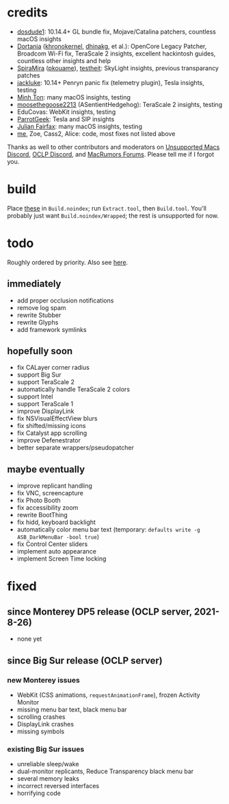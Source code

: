 # credits
- [dosdude1](http://dosdude1.com): 10.14.4+ GL bundle fix, Mojave/Catalina patchers, countless macOS insights
- [Dortania](https://dortania.github.io) ([khronokernel](https://github.com/khronokernel), [dhinakg](https://github.com/dhinakg), et al.): OpenCore Legacy Patcher, Broadcom Wi-Fi fix, TeraScale 2 insights, excellent hackintosh guides, countless other insights and help
- [SpiraMira](https://github.com/SpiraMira) ([pkouame](https://forums.macrumors.com/members/pkouame.1036080/)), [testheit](https://forums.macrumors.com/members/1133139/): SkyLight insights, previous transparancy patches
- [jackluke](https://github.com/jacklukem): 10.14+ Penryn panic fix (telemetry plugin), Tesla insights, testing
- [Minh Ton](https://minh-ton.github.io): many macOS insights, testing
- [moosethegoose2213](https://moosethegoose2213.github.io) (ASentientHedgehog): TeraScale 2 insights, testing
- EduCovas: WebKit insights, testing
- [ParrotGeek](https://parrotgeek.com): Tesla and SIP insights
- [Julian Fairfax](https://julianfairfax.gitlab.io): many macOS insights, testing
- [me](http://asentientbot.github.io), Zoe, Cass2, Alice: code, most fixes not listed above

Thanks as well to other contributors and moderators on [Unsupported Macs Discord](https://discord.gg/XbbWAsE), [OCLP Discord](https://discord.gg/rqdPgH8xSN), and [MacRumors Forums](https://forums.macrumors.com). Please tell me if I forgot you.

# build
Place [these](https://archive.org/download/71prereqs) in `Build.noindex`; run `Extract.tool`, then `Build.tool`. You'll probably just want `Build.noindex/Wrapped`; the rest is unsupported for now.

# todo
Roughly ordered by priority. Also see [here](https://github.com/dortania/OpenCore-Legacy-Patcher/issues/108#issuecomment-810634088).

## immediately
- add proper occlusion notifications
- remove log spam
- rewrite Stubber
- rewrite Glyphs
- add framework symlinks

## hopefully soon
- fix CALayer corner radius
- support Big Sur
- support TeraScale 2
- automatically handle TeraScale 2 colors
- support Intel
- support TeraScale 1
- improve DisplayLink
- fix NSVisualEffectView blurs
- fix shifted/missing icons
- fix Catalyst app scrolling
- improve Defenestrator
- better separate wrappers/pseudopatcher

## maybe eventually
- improve replicant handling
- fix VNC, screencapture
- fix Photo Booth
- fix accessibility zoom
- rewrite BootThing
- fix hidd, keyboard backlight
- automatically color menu bar text (temporary: `defaults write -g ASB_DarkMenuBar -bool true`)
- fix Control Center sliders
- implement auto appearance
- implement Screen Time locking

# fixed

## since Monterey DP5 release (OCLP server, 2021-8-26)
- none yet

## since Big Sur release (OCLP server)

### new Monterey issues
- WebKit (CSS animations, `requestAnimationFrame`), frozen Activity Monitor
- missing menu bar text, black menu bar
- scrolling crashes
- DisplayLink crashes
- missing symbols

### existing Big Sur issues
- unreliable sleep/wake
- dual-monitor replicants, Reduce Transparency black menu bar
- several memory leaks
- incorrect reversed interfaces
- horrifying code